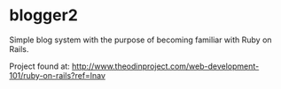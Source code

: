 # blogger2
Simple blog system with the purpose of becoming familiar with Ruby on Rails.

Project found at: http://www.theodinproject.com/web-development-101/ruby-on-rails?ref=lnav
